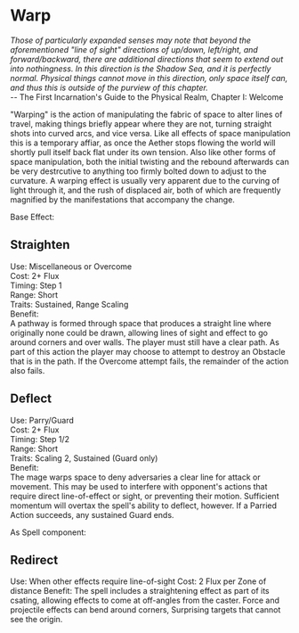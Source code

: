 # Warp

*Those of particularly expanded senses may note that beyond the aforementioned "line of sight" directions of up/down, left/right, and forward/backward, there are additional directions that seem to extend out into nothingness. In this direction is the Shadow Sea, and it is perfectly normal. Physical things cannot move in this direction, only space itself can, and thus this is outside of the purview of this chapter.*  
-- The First Incarnation's Guide to the Physical Realm, Chapter I: Welcome

"Warping" is the action of manipulating the fabric of space to alter lines of travel, making things briefly appear where they are not, turning straight shots into curved arcs, and vice versa. Like all effects of space manipulation this is a temporary affiar, as once the Aether stops flowing the world will shortly pull itself back flat under its own tension. Also like other forms of space manipulation, both the initial twisting and the rebound afterwards can be very destrcutive to anything too firmly bolted down to adjust to the curvature. A warping effect is usually very apparent due to the curving of light through it, and the rush of displaced air, both of which are frequently magnified by the manifestations that accompany the change.

Base Effect:

## Straighten
Use: Miscellaneous or Overcome  
Cost: 2+ Flux  
Timing: Step 1  
Range: Short  
Traits: Sustained, Range Scaling  
Benefit:  
A pathway is formed through space that produces a straight line where originally none could be drawn, allowing lines of sight and effect to go around corners and over walls. The player must still have a clear path. As part of this action the player may choose to attempt to destroy an Obstacle that is in the path. If the Overcome attempt fails, the remainder of the action also fails.

## Deflect
Use: Parry/Guard  
Cost: 2+ Flux  
Timing: Step 1/2  
Range: Short  
Traits: Scaling 2, Sustained (Guard only)  
Benefit:  
The mage warps space to deny adversaries a clear line for attack or movement. This may be used to interfere with opponent's actions that require direct line-of-effect or sight, or preventing their motion. Sufficient momentum will overtax the spell's ability to deflect, however. If a Parried Action succeeds, any sustained Guard ends.  

As Spell component:

## Redirect
Use: When other effects require line-of-sight
Cost: 2 Flux per Zone of distance
Benefit: The spell includes a straightening effect as part of its csating, allowing effects to come at off-angles from the caster. Force and projectile effects can bend around corners, Surprising targets that cannot see the origin.